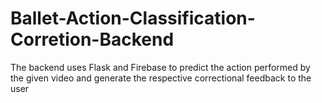 # Ballet-Action-Classification-Corretion-Backend
The backend uses Flask and Firebase to predict the action performed by the given video and generate the respective correctional feedback to the user
